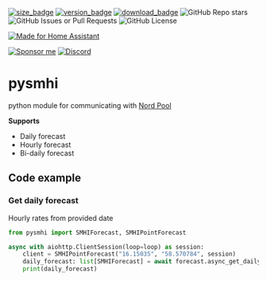 [![size_badge](https://img.shields.io/github/repo-size/gjohansson-ST/pysmhi?style=for-the-badge&cacheSeconds=3600)](https://github.com/gjohansson-ST/pysmhi)
[![version_badge](https://img.shields.io/github/v/release/gjohansson-ST/pysmhi?label=Latest%20release&style=for-the-badge&cacheSeconds=3600)](https://github.com/gjohansson-ST/pysmhi/releases/latest)
[![download_badge](https://img.shields.io/pypi/dm/pysmhi?style=for-the-badge&cacheSeconds=3600)](https://github.com/gjohansson-ST/pysmhi/releases/latest)
![GitHub Repo stars](https://img.shields.io/github/stars/gjohansson-ST/pysmhi?style=for-the-badge&cacheSeconds=3600)
![GitHub Issues or Pull Requests](https://img.shields.io/github/issues/gjohansson-ST/pysmhi?style=for-the-badge&cacheSeconds=3600)
![GitHub License](https://img.shields.io/github/license/gjohansson-ST/pysmhi?style=for-the-badge&cacheSeconds=3600)

[![Made for Home Assistant](https://img.shields.io/badge/Made_for-Home%20Assistant-blue?style=for-the-badge&logo=homeassistant)](https://github.com/home-assistant)

[![Sponsor me](https://img.shields.io/badge/Sponsor-Me-blue?style=for-the-badge&logo=github)](https://github.com/sponsors/gjohansson-ST)
[![Discord](https://img.shields.io/discord/872446427664625664?style=for-the-badge&label=Discord&cacheSeconds=3600)](https://discord.gg/EG7cWFQMGW)

# pysmhi

python module for communicating with [Nord Pool](https://data.nordpoolgroup.com/auction/day-ahead/prices)

**Supports**

- Daily forecast
- Hourly forecast
- Bi-daily forecast

## Code example

### Get daily forecast

Hourly rates from provided date

```python
from pysmhi import SMHIForecast, SMHIPointForecast

async with aiohttp.ClientSession(loop=loop) as session:
    client = SMHIPointForecast("16.15035", "58.570784", session)
    daily_forecast: list[SMHIForecast] = await forecast.async_get_daily_forecast()
    print(daily_forecast)
```
